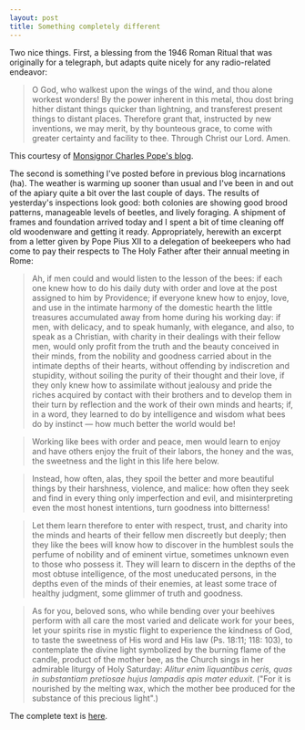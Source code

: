 ```yaml
---
layout: post
title: Something completely different
---
```

Two nice things. First, a blessing from the 1946 Roman Ritual that was originally for a telegraph, but adapts quite nicely for any radio-related endeavor:

>O God, who walkest upon the wings of the wind, and thou alone workest wonders! By the power inherent in this metal, thou dost bring hither distant things quicker than lightning, and transferest present things to distant places. Therefore grant that, instructed by new inventions, we may merit, by thy bounteous grace, to come with greater certainty and facility to thee. Through Christ our Lord. Amen.

This courtesy of [Monsignor Charles Pope's blog](http://blog.adw.org/2014/12/a-prayer-for-the-internet-from-the-1946-roman-ritual-sure-and-its-wonderful/).

The second is something I've posted before in previous blog incarnations (ha). The weather is warming up sooner than usual and I've been in and out of the apiary quite a bit over the last couple of days. The results of yesterday's inspections look good: both colonies are showing good brood patterns, manageable levels of beetles, and lively foraging. A shipment of frames and foundation arrived today and I spent a bit of time cleaning off old woodenware and getting it ready. Appropriately, herewith an excerpt from a letter given by Pope Pius XII to a delegation of beekeepers who had come to pay their respects to The Holy Father after their annual meeting in Rome:

>Ah, if men could and would listen to the lesson of the bees: if each one knew how to do his daily duty with order and love at the post assigned to him by Providence; if everyone knew how to enjoy, love, and use in the intimate harmony of the domestic hearth the little treasures accumulated away from home during his working day: if men, with delicacy, and to speak humanly, with elegance, and also, to speak as a Christian, with charity in their dealings with their fellow men, would only profit from the truth and the beauty conceived in their minds, from the nobility and goodness carried about in the intimate depths of their hearts, without offending by indiscretion and stupidity, without soiling the purity of their thought and their love, if they only knew how to assimilate without jealousy and pride the riches acquired by contact with their brothers and to develop them in their turn by reflection and the work of their own minds and hearts; if, in a word, they learned to do by intelligence and wisdom what bees do by instinct — how much better the world would be!

> Working like bees with order and peace, men would learn to enjoy and have others enjoy the fruit of their labors, the honey and the was, the sweetness and the light in this life here below.

> Instead, how often, alas, they spoil the better and more beautiful things by their harshness, violence, and malice: how often they seek and find in every thing only imperfection and evil, and misinterpreting even the most honest intentions, turn goodness into bitterness!

> Let them learn therefore to enter with respect, trust, and charity into the minds and hearts of their fellow men discreetly but deeply; then they like the bees will know how to discover in the humblest souls the perfume of nobility and of eminent virtue, sometimes unknown even to those who possess it. They will learn to discern in the depths of the most obtuse intelligence, of the most uneducated persons, in the depths even of the minds of their enemies, at least some trace of healthy judgment, some glimmer of truth and goodness.

> As for you, beloved sons, who while bending over your beehives perform with all care the most varied and delicate work for your bees, let your spirits rise in mystic flight to experience the kindness of God, to taste the sweetness of His word and His law (Ps. 18:11; 118: 103), to contemplate the divine light symbolized by the burning flame of the candle, product of the mother bee, as the Church sings in her admirable liturgy of Holy Saturday: _Alitur enim liquantibus ceris, quas in substantiam pretiosae hujus lampadis apis mater eduxit_. ("For it is nourished by the melting wax, which the mother bee produced for the substance of this precious light".)

The complete text is [here](http://www.ewtn.com/library/papaldoc/p12bees.htm).
